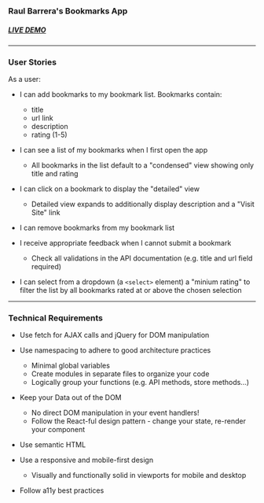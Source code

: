### Raul Barrera's Bookmarks App

##### ***[LIVE DEMO](https://thinkful-ei-shark.github.io/raul-barrera-bookmarks-app/)***  
---
### User Stories

As a user:

* I can add bookmarks to my bookmark list. Bookmarks contain:

  * title
  * url link
  * description
  * rating (1-5)
* I can see a list of my bookmarks when I first open the app

  * All bookmarks in the list default to a "condensed" view showing only title and rating
* I can click on a bookmark to display the "detailed" view

  * Detailed view expands to additionally display description and a "Visit Site" link
* I can remove bookmarks from my bookmark list

* I receive appropriate feedback when I cannot submit a bookmark

  * Check all validations in the API documentation (e.g. title and url field required)
* I can select from a dropdown (a `<select>` element) a "minium rating" to filter the list by all bookmarks rated at or above the chosen selection  
  
     
---

### Technical Requirements

* Use fetch for AJAX calls and jQuery for DOM manipulation

* Use namespacing to adhere to good architecture practices

  * Minimal global variables
  * Create modules in separate files to organize your code
  * Logically group your functions (e.g. API methods, store methods...)
* Keep your Data out of the DOM

  * No direct DOM manipulation in your event handlers!
  * Follow the React-ful design pattern - change your state, re-render your component
* Use semantic HTML

* Use a responsive and mobile-first design

  * Visually and functionally solid in viewports for mobile and desktop
* Follow a11y best practices
